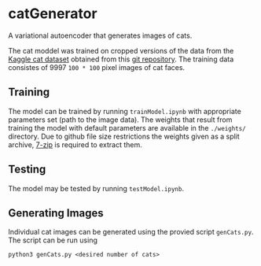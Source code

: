 # catGenerator
A variational autoencoder that generates images of cats.

The cat moddel was trained on cropped versions of the data from the [Kaggle cat dataset](https://www.kaggle.com/crawford/cat-dataset) obtained from this [git repository](https://github.com/YutingZhang/lmdis-rep). The training data consistes of 9997 `100 * 100` pixel images of cat faces.

## Training

The model can be trained by running `trainModel.ipynb` with appropriate parameters set (path to the image data). The weights that result from training the model with default parameters are available in the `./weights/` directory. Due to github file size restrictions the weights given as a split archive, [7-zip](https://www.7-zip.org/download.html) is required to extract them.

## Testing

The model may be tested by running `testModel.ipynb`.

## Generating Images

Individual cat images can be generated using the provied script `genCats.py`. The script can be run using

```python3 genCats.py <desired number of cats>```

